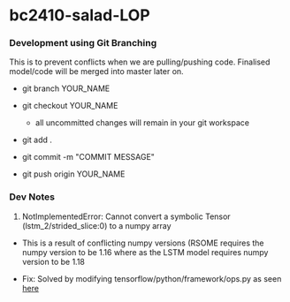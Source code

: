 # bc2410-salad-LOP

### Development using Git Branching

This is to prevent conflicts when we are pulling/pushing code. Finalised model/code will be merged into master later on.

- git branch YOUR_NAME

- git checkout YOUR_NAME

  - all uncommitted changes will remain in your git workspace

- git add .

- git commit -m "COMMIT MESSAGE"

- git push origin YOUR_NAME

### Dev Notes

1. NotImplementedError: Cannot convert a symbolic Tensor (lstm_2/strided_slice:0) to a numpy array

  - This is a result of conflicting numpy versions (RSOME requires the numpy version to be 1.16 where as the LSTM model requires numpy version to be 1.18

  - Fix: Solved by modifying tensorflow/python/framework/ops.py as seen [here](https://localcoder.org/notimplementederror-cannot-convert-a-symbolic-tensor-lstm-2-strided-slice0-t)

